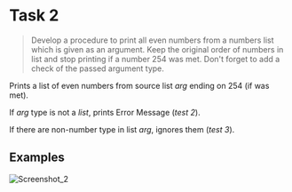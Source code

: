 # Task 2

> Develop a procedure to print all even numbers from a numbers list which is given as an argument.
> Keep the original order of numbers in list and stop printing if a number 254 was met. 
> Don't forget to add a check of the passed argument type.


Prints a list of even numbers from source list *arg* ending on 254 (if was met).

If *arg* type is not a *list*, prints Error Message (*test 2*).
  
If there are non-number type in list *arg*, ignores them (*test 3*).

## Examples
![Screenshot_2](https://user-images.githubusercontent.com/40645030/113490780-19feb580-94d5-11eb-986c-5255b5e290bd.png)
